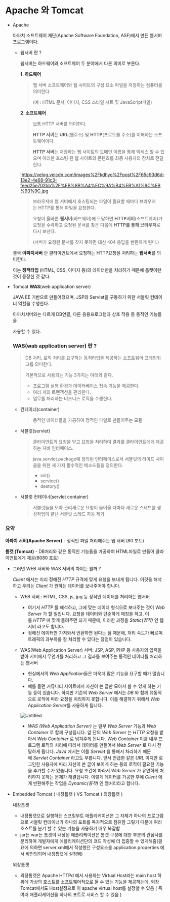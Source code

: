 # Apache 와 Tomcat 
- Apache
    
    아파치 소프트웨어 재단(Apache Software Foundation, ASF)에서 만든 웹서버 프로그램이다.
    
    - 웹서버 란 ?
        
        웹서버는 하드웨어와 소프트웨어 두 분야에서 다른 의미로 부른다.
        
        **1. 하드웨어**
        
        > 웹 서버 소프트웨어와 웹 사이트의 구성 요소 파일을 저장하는 컴퓨터를 의미한다.
        > 
        > 
        > (예 : HTML 문서, 이미지, CSS 스타일 시트 및 JavaScript파일)
        > 
        
        **2. 소프트웨어**
        
        > 보통 HTTP 서버를 의미한다.
        > 
        > 
        > **HTTP 서버**는 **URL**(웹주소) 및 **HTTP**(프로토콜 주소)를 이해하는 소프트웨어이다.
        > 
        > **HTTP 서버**는 저장하는 웹 사이트의 도메인 이름을 통해 액세스 할 수 있으며 이러한 호스팅 된 웹 사이트의 콘텐츠를 최종 사용자의 장치로 전달한다.
        > 
        
        !https://velog.velcdn.com/images%2Fkdhyo%2Fpost%2F65c93d6d-13e2-4e68-91c3-feed25e702bb%2F%EB%8B%A4%EC%9A%B4%EB%A1%9C%EB%93%9C.jpg
        
        > 브라우저에 웹 서버에서 호스팅되는 파일이 필요할 때마다 브라우저는 HTTP를 통해 파일을 요청한다.
        > 
        > 
        > 요청이 올바른 **웹서버**(하드웨어)에 도달하면 **HTTP서버**(소프트웨어)가 요청을 수락하고 요청된 문서를 찾은 다음에 **HTTP를 통해 브라우저**로 다시 보낸다.
        > 
        > (서버가 요청된 문서를 찾지 못하면 대신 404 응답을 반환하게 된다.)
        > 
    
    결국 **아파치서버** 란 클라이언트에서 요청하는 HTTP요청을 처리하는 **웹서버**를 의미한다.
    
    이는 **정적타입** (HTML, CSS, 이미지 등)의 데이터만을 처리하기 때문에 톰캣이란 것이 등장한 것 같다.
    

- Tomcat  **WAS**(web application server)
    
    JAVA EE 기반으로 만들어졌으며, JSP와 Servlet을 구동하기 위한 서블릿 컨테이너 역할을 수행한다.
    
    아파치서버와는 다르게 DB연결, 다른 응용프로그램과 상호 작용 등 동적인 기능들을
    
    사용할 수 있다.
    
    ### WAS(wab application server) 란 ?
    
    > DB 처리, 로직 처리를 요구하는 동적타입을 제공하는 소프트웨어 프레임워크를 의미한다.
    > 
    > 
    > 기본적으로 사용되는 기능 3가지는 아래와 같다.
    > 
    > - 프로그램 실행 환경과 데이터베이스 접속 기능을 제공한다.
    > - 여러 개의 트랜잭션을 관리한다.
    > - 업무를 처리하는 비즈니스 로직을 수행한다.
    - 컨테이너(container)
        
        > 동적인 데이터들을 가공하여 정적인 파일로 만들어주는 모듈
        > 
    - 서블릿(servlet)
        
        > 클라이언트의 요청을 받고 요청을 처리하여 결과를 클라이언트에게 제공하는 자바 인터페이스.
        > 
        > 
        > java.servlet.package에 정의된 인터페이스로서 서블릿의 라이프 사이클을 위한 세 가지 필수적인 메소드들을 정의한다.
        > 
        > - init()
        > - service()
        > - destory()
    - 서블릿 컨테이너(servlet container)
        
        > 서블릿들을 모아 관리새로운 요청이 들어올 때마다 새로운 스레드를 생성작업이 끝난 서블릿 스레드 자동 제거
        > 
        

### **요약**

**아파치 서버(Apache Server)** - 정적인 파일 처리해주는 웹 서버 (80 포트)

**톰캣 (Tomcat)** - DB처리와 같은 동적인 기능들을 가공하여 HTML파일로 만들어 클라이언트에게 제공(8080 포트)

- 그러면  WEB 서버와 WAS 서버의 차이는 뭘까 ?
    
    *Client* 에서는 미리 정해진 *HTTP* 규격에 맞게 요청을 보내게 됩니다. 이것을 해석하고 우리는 *Client* 가 원하는 데이터를 보내주어야 합니다.
    
    - WEB 서버 : HTML, CSS, js, jpg 등 정적인 데이터를 처리하는 웹서버
        - 여기서 *HTTP* 를 해석하고, 그에 맞는 데이터 형식으로 보내주는 것이 *Web Server* 가 할 일입니다. 요청을 데이터와 단순하게 매칭을 하고, 이를 *HTTP* 에 맞게 돌려주면 되기 때문에, 이러한 과정을 *Static(정적)* 인 웹서버 라고도 합니다.
        - 정해진 데이터만 가져와서 반환하면 된다는 점 때문에, 처리 속도가 빠르며 트래픽의 과부하를 잘 처리할 수 있다는 장점이 있습니다.
    - WAS(Web Application Server) 서버: JSP, ASP, PHP 등 사용자의 입력을 받아 서버에서 무언가를 처리하고 그 결과를 보여주는 동적인 데이터를 처리하는 웹서버
        - 현실에서의 *Web Application*들은 더욱더 많은 기능을 요구할 때가 많습니다.
        - 예를 들면 커뮤니티 사이트에서 자신이 쓴 글만 모아서 볼 수 있게 하는 기능 등이 있습니다. 하지만 기존의 *Web Server* 에서는 *DB* 와 함께 유동적으로 로직에 따라 요청을 처리하지 못합니다. 이를 해결하기 위해서 *Web Application Server*를 사용하게 됩니다.
        
        ![Untitled](https://prod-files-secure.s3.us-west-2.amazonaws.com/025d2d1c-45d5-456f-9013-64f222554705/4961bd9f-4240-4286-92b9-f2a118bc19f5/Untitled.png)
        
        - *WAS (Web Application Server)* 는 일부 *Web Server* 기능과 *Web Container* 로 함께 구성됩니다. 앞 단의 *Web Server* 는 *HTTP* 요청을 받아서 *Web Container* 로 넘겨주게 됩니다. *Web Container* 이를 내부 프로그램 로직의 처리에 따라서 데이터를 만들어서 *Web Server* 로 다시 전달하게 됩니다. *Java* 에서는 이를 *Servlet* 을 통해서 처리하기 때문에 *Servlet Container* 라고도 부릅니다. 앞서 언급한 같은 *URL* 이지만 로그인한 사용자에 따라 자신이 쓴 글이 보이게 하는 등의 로직이 필요한 기능을 추가할 수가 있습니다. 요청 조건에 따라서 *Web Server* 가 유연하게 처리하지 못하는 문제가 해결됩니다. 이렇게 데이터를 가공한 후에 *Client* 에게 반환해주는 작업을 *Dynamic(동적)* 인 웹처리라고 합니다.
    
- Embedded Tomcat ( 내장톰캣 ) VS Tomcat ( 외장톰캣 )
    
    내장톰캣
    
    - 내장톰캣으로 실행하는 스프링부트 애플리케이션은 그 자체가 하나의 프로그램으로 서블릿 컨테이너가 하나의 포트를 독자적으로 점유함 그렇기 때문에 여러 호스트를 분기 할 수 있는 기능을 사용하기 매우 복잡함
    - jar든 war든 톰캣이 내장된 애플리케이션은 톰캣 구성에 대한 부분의 관심사를 분리하여 개발자에게 애플리케이션단의 코드 작성에 더 집중할 수 있게해줌(필요에 의하면 server.xml에서 작성했던 구성요소를 application.properties 에서 바인딩되어 내장톰캣에 설정됌)
    
    외장톰캣
    
    - 외장톰캣은 Apache HTTPd 에서 사용하는 Virtual Host라는 main host 하위에 가상의 호스트를 소프트웨어적으로 둘 수 있는 기능을 제공하는데, 외장 Tomcat에서도 Host설정으로 이 apache virtual host를 설정할 수 있음 ( 즉 여러 애플리케이션을 하나의 포트로 서비스 할 수 있음 )
